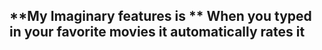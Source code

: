 

## **My Imaginary features is ** When you typed in your favorite movies it automatically rates it 

